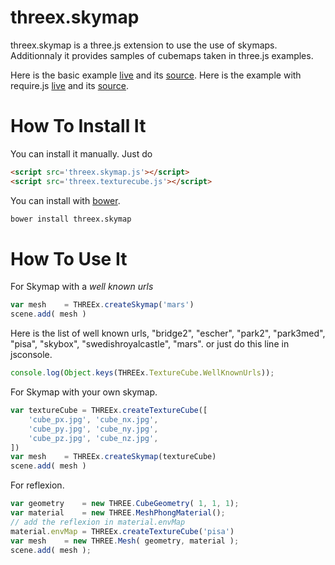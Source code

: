 threex.skymap
=============
threex.skymap is a three.js extension to use the use of skymaps.
Additionnaly it provides samples of cubemaps taken in three.js examples.

Here is the basic example 
[live](http://jeromeetienne.github.io/threex.skymap/examples/basic.html)
 and its 
[source](https://github.com/jeromeetienne/threex.skymap/blob/master/examples/basic.html).
Here is the example with require.js
[live](http://jeromeetienne.github.io/threex.skymap/examples/requirejs.html)
 and its 
[source](https://github.com/jeromeetienne/threex.skymap/blob/master/examples/requirejs.html).

How To Install It
=================

You can install it manually. Just do 

```html
<script src='threex.skymap.js'></script>
<script src='threex.texturecube.js'></script>
```

You can install with [bower](http://bower.io/).

```bash
bower install threex.skymap
```

How To Use It
=============

For Skymap with a *well known urls*

```javascript
var mesh	= THREEx.createSkymap('mars')
scene.add( mesh )
```

Here is the list of well known urls, "bridge2", "escher", "park2", "park3med", "pisa", "skybox", "swedishroyalcastle", "mars". or just do this line in jsconsole.

```javascript
console.log(Object.keys(THREEx.TextureCube.WellKnownUrls));
```

For Skymap with your own skymap.

```javascript
var textureCube	= THREEx.createTextureCube([
	'cube_px.jpg', 'cube_nx.jpg',
	'cube_py.jpg', 'cube_ny.jpg',
	'cube_pz.jpg', 'cube_nz.jpg',
])
var mesh	= THREEx.createSkymap(textureCube)
scene.add( mesh )
```

For reflexion.

```javascript
var geometry	= new THREE.CubeGeometry( 1, 1, 1);
var material	= new THREE.MeshPhongMaterial();
// add the reflexion in material.envMap
material.envMap	= THREEx.createTextureCube('pisa')
var mesh	= new THREE.Mesh( geometry, material );
scene.add( mesh );
```